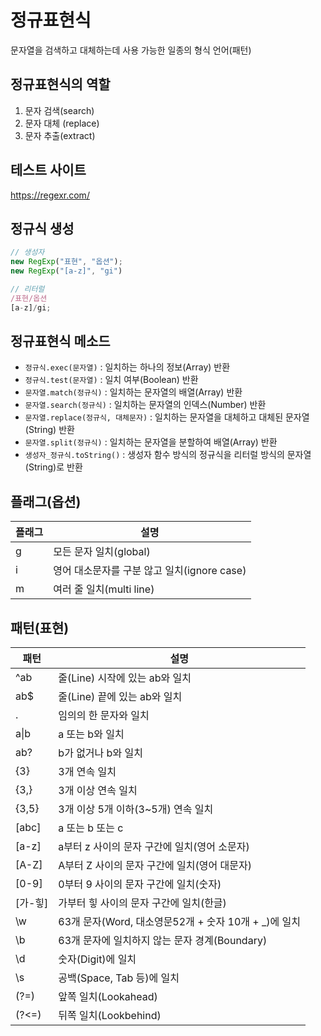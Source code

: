 # 정규표현식
문자열을 검색하고 대체하는데 사용 가능한 일종의 형식 언어(패턴)

## 정규표현식의 역할

1. 문자 검색(search)
2. 문자 대체 (replace)
3. 문자 추출(extract)

## 테스트 사이트

https://regexr.com/

## 정규식 생성

```js
// 생성자
new RegExp("표현", "옵션");
new RegExp("[a-z]", "gi")

// 리터럴
/표현/옵션
[a-z]/gi;
```

## 정규표현식 메소드
- `정규식.exec(문자열)` : 일치하는 하나의 정보(Array) 반환
- `정규식.test(문자열)` : 일치 여부(Boolean) 반환
- `문자열.match(정규식)` : 일치하는 문자열의 배열(Array) 반환
- `문자열.search(정규식)` : 일치하는 문자열의 인덱스(Number) 반환
- `문자열.replace(정규식, 대체문자)` : 일치하는 문자열을 대체하고 대체된 문자열(String) 반환
- `문자열.split(정규식)` : 일치하는 문자열을 분할하여 배열(Array) 반환
- `생성자_정규식.toString()` : 생성자 함수 방식의 정규식을 리터럴 방식의 문자열(String)로 반환

## 플래그(옵션)
플래그 | 설명
-- | --
g | 모든 문자 일치(global)
i | 영어 대소문자를 구분 않고 일치(ignore case)
m | 여러 줄 일치(multi line)

## 패턴(표현)
패턴 | 설명
-- | --
^ab | 줄(Line) 시작에 있는 ab와 일치
ab$ | 줄(Line) 끝에 있는 ab와 일치
. | 임의의 한 문자와 일치
a\|b | a 또는 b와 일치
ab? | b가 없거나 b와 일치
{3} | 3개 연속 일치
{3,} | 3개 이상 연속 일치
{3,5} | 3개 이상 5개 이하(3~5개) 연속 일치
[abc] | a 또는 b 또는 c
[a-z] | a부터 z 사이의 문자 구간에 일치(영어 소문자)
[A-Z] | A부터 Z 사이의 문자 구간에 일치(영어 대문자)
[0-9] | 0부터 9 사이의 문자 구간에 일치(숫자)
[가-힣] | 가부터 힣 사이의 문자 구간에 일치(한글)
\w | 63개 문자(Word, 대소영문52개 + 숫자 10개 + _)에 일치
\b | 63개 문자에 일치하지 않는 문자 경계(Boundary)
\d | 숫자(Digit)에 일치
\s | 공백(Space, Tab 등)에 일치
(?=) | 앞쪽 일치(Lookahead)
(?<=) | 뒤쪽 일치(Lookbehind)
